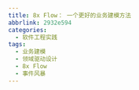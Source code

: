 ```yaml
---
title: 8x Flow： 一个更好的业务建模方法
abbrlink: 2932e594
categories:
  - 软件工程实践
tags:
  - 业务建模
  - 领域驱动设计
  - 8x Flow
  - 事件风暴
---
```

